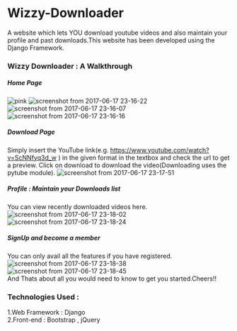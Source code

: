 # Wizzy-Downloader
A website which lets YOU download youtube videos and also maintain your profile and past downloads.This website has been developed using the Django Framework.
### Wizzy Downloader : A Walkthrough
##### Home Page
![pink](https://user-images.githubusercontent.com/24290847/27255161-f5a03e1c-5387-11e7-9048-0eba2e1fba5a.png)
![screenshot from 2017-06-17 23-16-22](https://user-images.githubusercontent.com/24290847/27255162-fd40d64a-5387-11e7-93c2-b952cf886d08.png)
![screenshot from 2017-06-17 23-16-07](https://user-images.githubusercontent.com/24290847/27255167-2b144674-5388-11e7-9e23-d2169d18b8d3.png)
![screenshot from 2017-06-17 23-16-16](https://user-images.githubusercontent.com/24290847/27255169-2b16b49a-5388-11e7-9773-b99944f0fa7b.png)
##### Download Page
Simply insert the YouTube link(e.g. https://www.youtube.com/watch?v=ScNNfyq3d_w ) in the given format in the textbox and check the url to get a preview. Click on download to download the video(Downloading uses the pytube module).
![screenshot from 2017-06-17 23-17-51](https://user-images.githubusercontent.com/24290847/27255189-add56c82-5388-11e7-9907-9d3db4347745.png)
##### Profile : Maintain your Downloads list
You can view recently downloaded videos here.
![screenshot from 2017-06-17 23-18-02](https://user-images.githubusercontent.com/24290847/27255197-f6a77b12-5388-11e7-942b-955b657b436b.png)
![screenshot from 2017-06-17 23-18-24](https://user-images.githubusercontent.com/24290847/27255196-f6a5b818-5388-11e7-8c3b-10d3d2c573aa.png)
##### SignUp and become a member
You can only avail all the features if you have registered.
![screenshot from 2017-06-17 23-18-38](https://user-images.githubusercontent.com/24290847/27255206-35de3d7a-5389-11e7-9a7a-2aed00eeb14d.png)
![screenshot from 2017-06-17 23-18-45](https://user-images.githubusercontent.com/24290847/27255207-35e2bc38-5389-11e7-94ef-5e2fbd7f3144.png)
<br>
And Thats about all you would need to know to get you started.Cheers!!
### Technologies Used : 
1.Web Framework : Django<br>
2.Front-end : Bootstrap , jQuery








